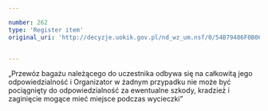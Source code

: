 ```yaml
---

number: 262
type: 'Register item'
original_uri: 'http://decyzje.uokik.gov.pl/nd_wz_um.nsf/0/54B79486F0B06DEFC12572DD003294B2?OpenDocument'


---
```


„Przewóz bagażu należącego do uczestnika odbywa się na całkowitą jego odpowiedzialność i Organizator w żadnym przypadku nie może być pociągnięty do odpowiedzialność za ewentualne szkody, kradzież i zaginięcie mogące mieć miejsce podczas wycieczki”
